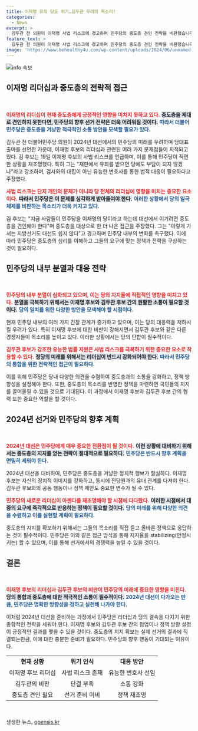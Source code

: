 ```yaml
---
title: 이재명 유죄 당도 위기…김두관 우려의 목소리!
categories:
  - News
excerpt: >
  김두관 전 의원이 이재명 사법 리스크에 경고하며 민주당의 중도층 견인 전략을 비판했습니다. 이런 식으로는 지선과 대선에서 승리하기 어렵다는 그의 발언이 주목받고 있습니다.
feature_text: >
  김두관 전 의원이 이재명 사법 리스크에 경고하며 민주당의 중도층 견인 전략을 비판했습니다. 이런 식으로는 지선과 대선에서 승리하기 어렵다는 그의 발언이 주목받고 있습니다.
image: 'https://www.behealthy4u.com/wp-content/uploads/2024/06/unnamed-file.png'
---
```


<p><img src="https://www.behealthy4u.com/wp-content/uploads/2024/06/unnamed-file.png" alt="info 속보" /></p>

<h2 data-ke-size="size26">이재명 리더십과 중도층의 전략적 접근</h2>

<p data-ke-size="size16">&nbsp;</p>

<p><b><span style="color: #ee2323;">이재명의 리더십이 현재 중도층에게 긍정적인 영향을 미치지 못하고 있다.</span></b> <b><span style="background-color: #21538527;">중도층을 제대로 견인하지 못한다면, 민주당의 향후 선거 전략은 더욱 어려워질 것이다.</span></b> <b><span style="color: #1a5490;">따라서 더불어민주당은 중도층을 겨냥한 적극적인 소통 방안을 모색할 필요가 있다.</span></b> </p>

<p>김두관 전 더불어민주당 의원이 2024년 대선에서의 민주당의 미래를 우려하며 당대표 출마를 선언한 가운데, 이재명 후보의 리더십과 관련된 여러 가지 문제점들이 지적되고 있다. 김 후보는 19일 이재명 후보의 사법 리스크를 언급하며, 이를 통해 민주당이 직면한 상황을 재조명했다. 특히 그는 "재판에서 유죄를 받으면 당에도 부담이 되지 않겠나"라고 강조하며, 검사와의 대립이 아닌 유능한 변호사를 통한 법적 대응이 필요하다고 주장했다.</p>

<p><b><span style="color: #ee2323;">사법 리스크는 단지 개인의 문제가 아니라 당 전체의 리더십에 영향을 미치는 중요한 요소이다.</span></b> <b><span style="background-color: #21538527;">따라서 민주당은 이 문제를 심각하게 받아들여야 한다.</span></b> <b><span style="color: #1a5490;">이러한 상황에서 당의 일극 체제를 비판하는 목소리가 더욱 커지고 있다.</span></b></p>

<p>김 후보는 "지금 사람들이 민주당을 이재명의 당이라고 하는데 대선에서 이기려면 중도층을 견인해야 한다"며 중도층을 대상으로 한 더 나은 접근을 주장했다. 그는 "이렇게 가서는 지방선거도 대선도 쉽지 않다"고 경고하며 민주당 내부의 변화를 촉구했다. 이에 따라 민주당은 중도층의 심리를 이해하고 그들의 요구에 맞는 정책과 전략을 구상하는 것이 필요하다.</p>

<h2 data-ke-size="size26">민주당의 내부 분열과 대응 전략</h2>

<p data-ke-size="size16">&nbsp;</p>

<p><b><span style="color: #ee2323;">민주당의 내부 분열이 심화되고 있으며, 이는 당의 지지율에 직접적인 영향을 미치고 있다.</span></b> <b><span style="background-color: #21538527;">분열을 극복하기 위해서는 이재명 후보와 김두관 후보 간의 원활한 소통이 필요할 것이다.</span></b> <b><span style="color: #1a5490;">당의 일치를 위한 다양한 방안을 모색해야 할 시점이다.</span></b> </p>

<p>현재 민주당 내부의 여러 가지 긴장 관계가 증가하고 있으며, 이는 당의 대응력을 저하시킬 우려가 있다. 특히 이재명 후보에 대한 비판이 강해지면서 김두관 후보와 같은 다른 경쟁자들이 목소리를 높이고 있다. 이러한 상황에서는 당의 단합이 필수적이다.</p>

<p><b><span style="color: #ee2323;">김두관 후보가 강조한 유능한 법률 지원은 사법 리스크를 극복하기 위한 중요한 요소로 작용할 수 있다.</span></b> <b><span style="background-color: #21538527;">정당의 미래를 위해서는 리더십이 반드시 강화되어야 한다.</span></b> <b><span style="color: #1a5490;">따라서 민주당의 통합을 위한 전략적인 접근이 필요하다.</span></b></p>

<p>이를 위해 민주당은 당내 다양한 의견을 수렴하여 중도층과의 소통을 강화하고, 정책 방향성을 설정해야 한다. 또한, 중도층의 목소리를 반영한 정책을 마련하면 국민들의 지지를 끌어올릴 수 있을 것으로 기대된다. 이 과정에서 이재명 후보와 김두관 후보 간의 협력 또한 중요한 역할을 할 것이다. </p>

<h2 data-ke-size="size26">2024년 선거와 민주당의 향후 계획</h2>

<p data-ke-size="size16">&nbsp;</p>

<p><b><span style="color: #ee2323;">2024년 대선은 민주당에게 매우 중요한 전환점이 될 것이다.</span></b> <b><span style="background-color: #21538527;">이런 상황에 대비하기 위해서는 중도층의 지지를 얻는 전략이 절대적으로 필요하다.</span></b> <b><span style="color: #1a5490;">민주당은 반드시 향후 계획을 면밀히 세워야 한다.</span></b> </p>

<p>2024년 대선을 대비하여, 민주당은 중도층을 겨냥한 정치적 행보가 절실하다. 이재명 후보는 자신의 정치적 이미지를 강화하고, 동시에 전당원과의 유대 관계를 다져야 한다. 김두관 후보와의 공동 행동이나 정책 제안도 중요한 변수가 될 수 있다.</p>

<p><b><span style="color: #ee2323;">민주당의 새로운 리더십이 아젠다를 재조명해야 할 시점에 다다랐다.</span></b> <b><span style="background-color: #21538527;">이러한 시점에서 대중의 요구에 즉각적으로 반응하는 정책이 필요할 것이다.</span></b> <b><span style="color: #1a5490;">당의 미래를 위해 다양한 의견을 수렴하고 이를 실현할 계획이 필요하다.</span></b></p>

<p>중도층의 지지를 확보하기 위해서는 그들의 목소리를 직접 듣고 올바른 정책으로 응답하는 것이 필수적이다. 민주당은 이와 같은 접근 방식을 통해 지지율을 stabilizing(안정시키는) 할 수 있으며, 이를 통해 선거에서의 경쟁력을 높일 수 있을 것이다. </p>

<h2 data-ke-size="size26">결론</h2>

<p data-ke-size="size16">&nbsp;</p>

<p><b><span style="color: #ee2323;">이재명 후보의 리더십과 김두관 후보의 비판이 민주당의 미래에 중요한 영향을 미친다.</span></b> <b><span style="background-color: #21538527;">당의 통합과 중도층에 대한 적극적인 소통이 필수적이다.</span></b> <b><span style="color: #1a5490;">2024년 대선이 다가오는 만큼, 민주당은 명확한 방향성을 정하고 실천해 나가야 한다.</span></b> </p>

<p>이처럼 2024년 대선을 준비하는 과정에서 민주당은 리더십과 당의 결속을 다지기 위한 종합적인 전략을 세워야 한다. 이재명 후보와 김두관 후보 간의 협업이나 정책 방향 설정이 긍정적인 결과를 맺을 수 있을 것이다. 중도층의 지지 확보는 실제 선거의 결과에 직결되는만큼, 이에 대한 충분한 준비가 필요하다. 민주당의 향후 행동이 기대되는 이유이다. </p>

<table style="width: 100%; border-collapse: collapse;">
<tr>
<td style="text-align: center; height: 17px;"><b>현재 상황</b></td>
<td style="text-align: center; height: 17px;"><b>위기 인식</b></td>
<td style="text-align: center; height: 17px;"><b>대응 방안</b></td>
</tr>
<tr>
<td style="text-align: center; height: 17px;">이재명 후보 리더십</td>
<td style="text-align: center; height: 17px;">사법 리스크 존재</td>
<td style="text-align: center; height: 17px;">유능한 변호사 선임</td>
</tr>
<tr>
<td style="text-align: center; height: 17px;">김두관의 비판</td>
<td style="text-align: center; height: 17px;">단결 부족</td>
<td style="text-align: center; height: 17px;">소통 강화</td>
</tr>
<tr>
<td style="text-align: center; height: 17px;">중도층 견인 필요</td>
<td style="text-align: center; height: 17px;">선거 준비 미비</td>
<td style="text-align: center; height: 17px;">정책 재조명</td>
</tr>
</table>

<p data-ke-size="size16">&nbsp;</p>
생생한 뉴스, <a href="https://opensis.kr" rel="dofollow">opensis.kr</a>


